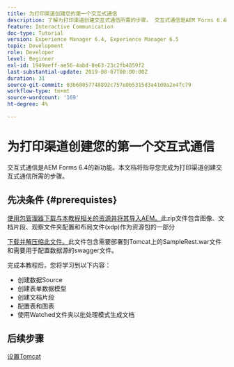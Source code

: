 ```yaml
---
title: 为打印渠道创建您的第一个交互式通信
description: 了解为打印渠道创建交互式通信所需的步骤。 交互式通信是AEM Forms 6.4的新功能。
feature: Interactive Communication
doc-type: Tutorial
version: Experience Manager 6.4, Experience Manager 6.5
topic: Development
role: Developer
level: Beginner
exl-id: 1949aeff-ae56-4abd-8e63-23c2fb4859f2
last-substantial-update: 2019-08-07T00:00:00Z
duration: 31
source-git-commit: 03b68057748892c757e0b5315d3a41d0a2e4fc79
workflow-type: tm+mt
source-wordcount: '169'
ht-degree: 4%

---
```


# 为打印渠道创建您的第一个交互式通信

交互式通信是AEM Forms 6.4的新功能。本文档将指导您完成为打印渠道创建交互式通信所需的步骤。

## 先决条件 {#prerequistes}

[使用包管理器下载与本教程相关的资源并将其导入AEM。](assets/gettingstartedassets.zip)此zip文件包含图像、文档片段、观察文件夹配置和布局文件(xdp)作为资源包的一部分

[下载并解压缩此文件。](assets/warfileandswaggerfile.zip)此文件包含需要部署到Tomcat上的SampleRest.war文件和需要用于配置数据源的swagger文件。

完成本教程后，您将学习到以下内容：

* 创建数据Source
* 创建表单数据模型
* 创建文档片段
* 配置表和图表
* 使用Watched文件夹以批处理模式生成文档


## 后续步骤

[设置Tomcat](./set-up-tomcat.md)
